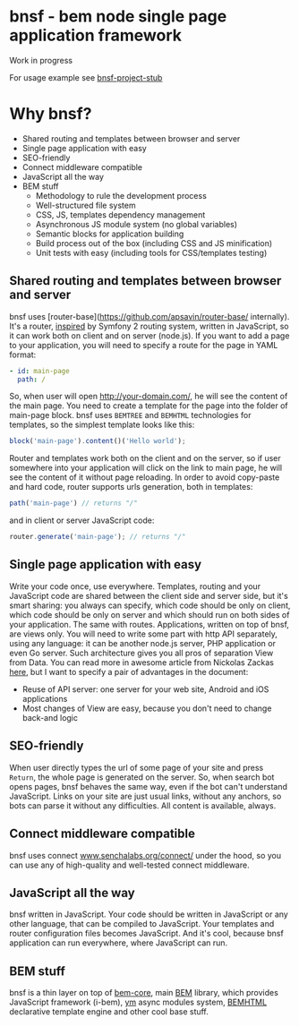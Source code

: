# bnsf - bem node single page application framework

Work in progress

For usage example see [bnsf-project-stub](https://github.com/apsavin/bnsf-project-stub)

# Why bnsf?

- Shared routing and templates between browser and server
- Single page application with easy
- SEO-friendly
- Connect middleware compatible
- JavaScript all the way
- BEM stuff
  - Methodology to rule the development process
  - Well-structured file system
  - CSS, JS, templates dependency management
  - Asynchronous JS module system (no global variables)
  - Semantic blocks for application building
  - Build process out of the box (including CSS and JS minification)
  - Unit tests with easy (including tools for CSS/templates testing)


## Shared routing and templates between browser and server

bnsf uses [router-base](https://github.com/apsavin/router-base/ internally). It's a router, [inspired](http://symfony.com/doc/current/cookbook/routing/scheme.html) by Symfony 2 routing system, written in JavaScript, so it can work both on client and on server (node.js). 
If you want to add a page to your application, you will need to specify a route for the page in YAML format:

```yaml
- id: main-page
  path: /
```

So, when user will open http://your-domain.com/, he will see the content of the main page. You need to create a template for the page into the folder of main-page block. bnsf uses `BEMTREE` and `BEMHTML` technologies for templates, so the simplest template looks like this:

```javascript
block('main-page').content()('Hello world');
```

Router and templates work both on the client and on the server, so if user somewhere into your application will click on the link to main page, he will see the content of it without page reloading.
In order to avoid copy-paste and hard code, router supports urls generation, both in templates:

```javascript
path('main-page') // returns "/"
```

and in client or server JavaScript code:

```javascript
router.generate('main-page'); // returns "/"
```

## Single page application with easy

Write your code once, use everywhere. Templates, routing and your JavaScript code are shared between the client side and server side, but it's smart sharing: you always can specify, which code should be only on client, which code should be only on server and which should run on both sides of your application. The same with routes.
Applications, written on top of bnsf, are views only. You will need to write some part with http API separately, using any language: it can be another node.js server, PHP application or even Go server. Such architecture gives you all pros of separation View from Data. You can read more in awesome article from Nickolas Zackas [here](http://www.nczonline.net/blog/2013/10/07/node-js-and-the-new-web-front-end/), but I want to specify a pair of advantages in the document:

- Reuse of API server: one server for your web site, Android and iOS applications
- Most changes of View are easy, because you don't need to change back-and logic

## SEO-friendly

When user directly types the url of some page of your site and press `Return`, the whole page is generated on the server. So, when search bot opens pages, bnsf behaves the same way, even if the bot can't understand JavaScript. Links on your site are just usual links, without any anchors, so bots can parse it without any difficulties. All content is available, always.

## Connect middleware compatible

bnsf uses connect www.senchalabs.org/connect/ under the hood, so you can use any of high-quality and well-tested connect middleware.

## JavaScript all the way

bnsf written in JavaScript. Your code should be written in JavaScript or any other language, that can be compiled to JavaScript. Your templates and router configuration files becomes JavaScript. And it's cool, because bnsf application can run everywhere, where JavaScript can run.

## BEM stuff

bnsf is a thin layer on top of [bem-core](https://github.com/bem/bem-core), main [BEM](http://bem.info) library, which provides JavaScript framework (i-bem), [ym](https://github.com/ymaps/modules) async modules system, [BEMHTML](http://bem.info/technology/bemhtml/2.3.0/rationale/) declarative template engine and other cool base stuff.
